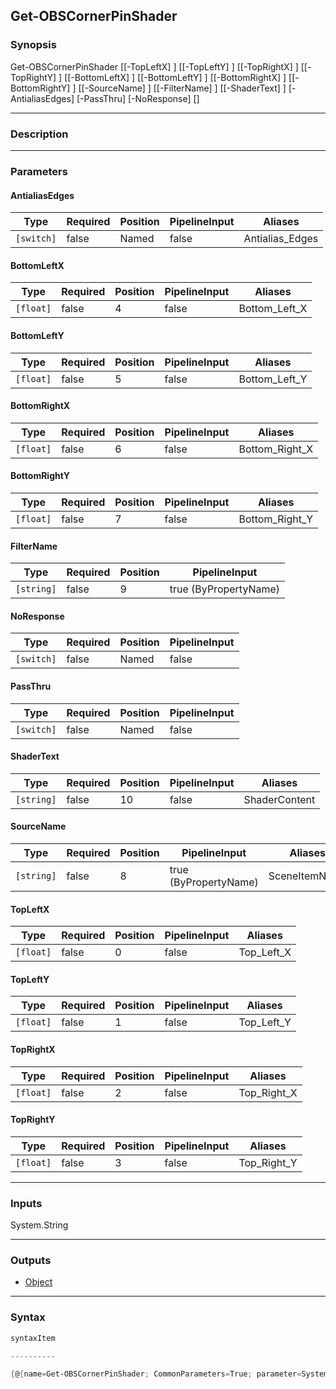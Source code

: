 Get-OBSCornerPinShader
----------------------

### Synopsis

Get-OBSCornerPinShader [[-TopLeftX] <float>] [[-TopLeftY] <float>] [[-TopRightX] <float>] [[-TopRightY] <float>] [[-BottomLeftX] <float>] [[-BottomLeftY] <float>] [[-BottomRightX] <float>] [[-BottomRightY] <float>] [[-SourceName] <string>] [[-FilterName] <string>] [[-ShaderText] <string>] [-AntialiasEdges] [-PassThru] [-NoResponse] [<CommonParameters>]

---

### Description

---

### Parameters
#### **AntialiasEdges**

|Type      |Required|Position|PipelineInput|Aliases        |
|----------|--------|--------|-------------|---------------|
|`[switch]`|false   |Named   |false        |Antialias_Edges|

#### **BottomLeftX**

|Type     |Required|Position|PipelineInput|Aliases      |
|---------|--------|--------|-------------|-------------|
|`[float]`|false   |4       |false        |Bottom_Left_X|

#### **BottomLeftY**

|Type     |Required|Position|PipelineInput|Aliases      |
|---------|--------|--------|-------------|-------------|
|`[float]`|false   |5       |false        |Bottom_Left_Y|

#### **BottomRightX**

|Type     |Required|Position|PipelineInput|Aliases       |
|---------|--------|--------|-------------|--------------|
|`[float]`|false   |6       |false        |Bottom_Right_X|

#### **BottomRightY**

|Type     |Required|Position|PipelineInput|Aliases       |
|---------|--------|--------|-------------|--------------|
|`[float]`|false   |7       |false        |Bottom_Right_Y|

#### **FilterName**

|Type      |Required|Position|PipelineInput        |
|----------|--------|--------|---------------------|
|`[string]`|false   |9       |true (ByPropertyName)|

#### **NoResponse**

|Type      |Required|Position|PipelineInput|
|----------|--------|--------|-------------|
|`[switch]`|false   |Named   |false        |

#### **PassThru**

|Type      |Required|Position|PipelineInput|
|----------|--------|--------|-------------|
|`[switch]`|false   |Named   |false        |

#### **ShaderText**

|Type      |Required|Position|PipelineInput|Aliases      |
|----------|--------|--------|-------------|-------------|
|`[string]`|false   |10      |false        |ShaderContent|

#### **SourceName**

|Type      |Required|Position|PipelineInput        |Aliases      |
|----------|--------|--------|---------------------|-------------|
|`[string]`|false   |8       |true (ByPropertyName)|SceneItemName|

#### **TopLeftX**

|Type     |Required|Position|PipelineInput|Aliases   |
|---------|--------|--------|-------------|----------|
|`[float]`|false   |0       |false        |Top_Left_X|

#### **TopLeftY**

|Type     |Required|Position|PipelineInput|Aliases   |
|---------|--------|--------|-------------|----------|
|`[float]`|false   |1       |false        |Top_Left_Y|

#### **TopRightX**

|Type     |Required|Position|PipelineInput|Aliases    |
|---------|--------|--------|-------------|-----------|
|`[float]`|false   |2       |false        |Top_Right_X|

#### **TopRightY**

|Type     |Required|Position|PipelineInput|Aliases    |
|---------|--------|--------|-------------|-----------|
|`[float]`|false   |3       |false        |Top_Right_Y|

---

### Inputs
System.String

---

### Outputs
* [Object](https://learn.microsoft.com/en-us/dotnet/api/System.Object)

---

### Syntax
```PowerShell
syntaxItem
```
```PowerShell
----------
```
```PowerShell
{@{name=Get-OBSCornerPinShader; CommonParameters=True; parameter=System.Object[]}}
```
